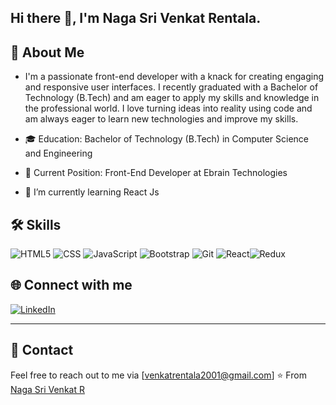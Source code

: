 ## Hi there 👋, I'm Naga Sri Venkat Rentala.


## 🚀 About Me

- I'm a passionate front-end developer with a knack for creating engaging and responsive user interfaces. I recently graduated with a Bachelor of Technology (B.Tech) and am eager to apply my skills and knowledge in the professional world. I love turning ideas into reality using code and am always eager to learn new technologies and improve my skills.

- 🎓 Education: Bachelor of Technology (B.Tech) in Computer Science and Engineering
- 💼 Current Position: Front-End Developer at Ebrain Technologies
- 🌱 I’m currently learning React Js

## 🛠 Skills

![HTML5](https://img.shields.io/badge/-HTML5-E34F26?logo=html5&logoColor=white) ![CSS](https://img.shields.io/badge/-CSS3-1572B6?logo=css3&logoColor=white) ![JavaScript](https://img.shields.io/badge/-JavaScript-F7DF1E?logo=javascript&logoColor=black) ![Bootstrap](https://img.shields.io/badge/-Bootstrap-7952B3?logo=bootstrap&logoColor=white)  ![Git](https://img.shields.io/badge/-Git-F05032?logo=git&logoColor=white)
![React](https://img.shields.io/badge/-React-61DAFB?logo=react&logoColor=black)![Redux](https://img.shields.io/badge/Redux-764ABC?style=flat&logo=redux&logoColor=white)

## 🌐 Connect with me

[![LinkedIn](https://img.shields.io/badge/LinkedIn-blue?style=flat&logo=linkedin&labelColor=blue)](https://www.linkedin.com/in/nagasri-venkat-r-a50402217/)

---
## 📧 Contact

Feel free to reach out to me via [venkatrentala2001@gmail.com]
⭐️ From [Naga Sri Venkat R](https://github.com/NagaSriVenkatR)
